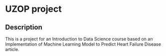 # UZOP project

## Description

This is a project for an Introduction to Data Science course based on an Implementation of Machine Learning Model to Predict Heart Failure Disease article.